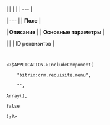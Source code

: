 |  |  |  |
| --- |

| --- |
| **Поле** |

| **Описание** |
| **Основные параметры** |

| |
| ID реквизитов |

```


<?$APPLICATION->IncludeComponent(

	"bitrix:crm.requisite.menu",

	"",

Array(),

false

);?>


```